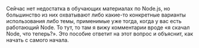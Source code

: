 Сейчас нет недостатка в обучающих материалах по Node.js, но большинство 
из них охватывают либо какие-то конкретные варианты использования либо темы, 
применимые уже тогда, когда у вас есть работающий Node. То тут, то там я 
вижу комментарии вроде «я скачал Node, что теперь?». Это пособие ответит 
на этот вопрос и объяснит, как начать с самого начала.
